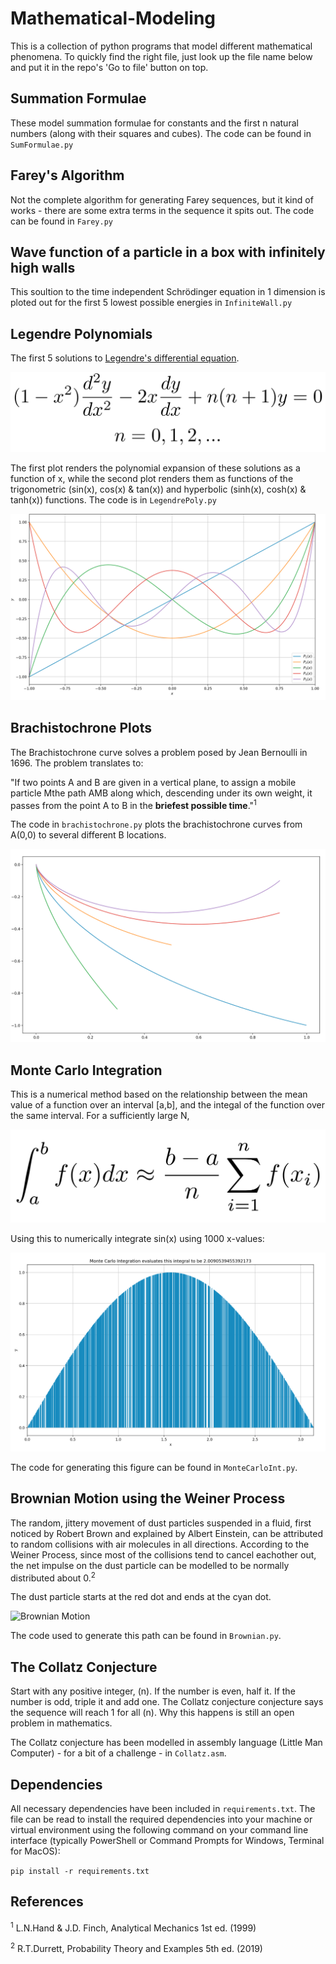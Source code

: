 # Mathematical-Modeling

This is a collection of python programs that model different mathematical phenomena. To quickly find the right file, just look up the file name below and put it in the repo's 'Go to file' button on top.

## Summation Formulae
These model summation formulae for constants and the first n natural numbers (along with their squares and cubes). The code can be found in `SumFormulae.py`

## Farey's Algorithm
Not the complete algorithm for generating Farey sequences, but it kind of works - there are some extra terms in the sequence it spits out. The code can be found in `Farey.py`

## Wave function of a particle in a box with infinitely high walls
This soultion to the time independent Schrödinger equation in 1 dimension is ploted out for the first 5 lowest possible energies in `InfiniteWall.py`

## Legendre Polynomials
The first 5 solutions to [Legendre's differential equation](https://en.wikipedia.org/wiki/Legendre_polynomials#Definition_via_differential_equation).

![Legendre's differntial equation](./images/LegDiffEqn.png)

The first plot renders the polynomial expansion of these solutions as a function of x, while the second plot renders them as functions of the trigonometric (sin(x), cos(x) & tan(x)) and hyperbolic (sinh(x), cosh(x) & tanh(x)) functions. The code is in `LegendrePoly.py`

![Legendre polynomials](./images/LegPoly.png)

## Brachistochrone Plots
The Brachistochrone curve solves a problem posed by Jean Bernoulli in 1696. The problem translates to:

"If two points A and B are given in a vertical plane, to assign a mobile particle Mthe path AMB along which, descending under
its own weight, it passes from the point A to B in the **briefest possible time**."<sup>1</sup>

The code in `brachistochrone.py` plots the brachistochrone curves from A(0,0) to several different B locations.

![Brachistochrone plots](./images/Brach.png)

## Monte Carlo Integration
This is a numerical method based on the relationship between the mean value of a function over an interval [a,b], and the integal of the function over the same interval. For a sufficiently large N,

![Monte Carlo Integration Formula](./images/MonteCarloInt.png)

Using this to numerically integrate sin(x) using 1000 x-values:

![Monte Carlo in action](./images/MonteSS.png)

The code for generating this figure can be found in `MonteCarloInt.py`.

## Brownian Motion using the Weiner Process
The random, jittery movement of dust particles suspended in a fluid, first noticed by Robert Brown and explained by Albert Einstein, can be attributed to random collisions with air molecules in all directions. According to the Weiner Process, since most of the collisions tend to cancel eachother out, the net impulse on the dust particle can be modelled to be normally distributed about 0.<sup>2</sup>

The dust particle starts at the red dot and ends at the cyan dot.

![Brownian Motion](./images/brownian.gif)

The code used to generate this path can be found in `Brownian.py`.

## The Collatz Conjecture
Start with any positive integer, \(n\). If the number is even, half it. If the number is odd, triple it and add one. The Collatz conjecture conjecture says the sequence will reach 1 for all \(n\). Why this happens is still an open problem in mathematics.

The Collatz conjecture has been modelled in assembly language (Little Man Computer) - for a bit of a challenge - in `Collatz.asm`.

## Dependencies
All necessary dependencies have been included in `requirements.txt`. The file can be read to install the required dependencies into your machine or virtual environment using the following command on your command line interface (typically PowerShell or Command Prompts for Windows, Terminal for MacOS):

`pip install -r requirements.txt`

## References
<sup>1</sup> L.N.Hand & J.D. Finch, Analytical Mechanics 1st ed. (1999)

<sup>2</sup> R.T.Durrett, Probability Theory and Examples 5th ed. (2019)

